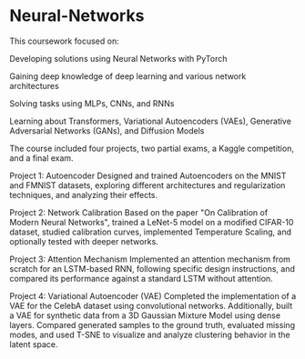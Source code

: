 # Neural-Networks

This coursework focused on:

Developing solutions using Neural Networks with PyTorch

Gaining deep knowledge of deep learning and various network architectures

Solving tasks using MLPs, CNNs, and RNNs

Learning about Transformers, Variational Autoencoders (VAEs), Generative Adversarial Networks (GANs), and Diffusion Models

The course included four projects, two partial exams, a Kaggle competition, and a final exam.

Project 1: Autoencoder
Designed and trained Autoencoders on the MNIST and FMNIST datasets, exploring different architectures and regularization techniques, and analyzing their effects.

Project 2: Network Calibration
Based on the paper "On Calibration of Modern Neural Networks", trained a LeNet-5 model on a modified CIFAR-10 dataset, studied calibration curves, implemented Temperature Scaling, and optionally tested with deeper networks.

Project 3: Attention Mechanism
Implemented an attention mechanism from scratch for an LSTM-based RNN, following specific design instructions, and compared its performance against a standard LSTM without attention.

Project 4: Variational Autoencoder (VAE)
Completed the implementation of a VAE for the CelebA dataset using convolutional networks. Additionally, built a VAE for synthetic data from a 3D Gaussian Mixture Model using dense layers. Compared generated samples to the ground truth, evaluated missing modes, and used T-SNE to visualize and analyze clustering behavior in the latent space.
